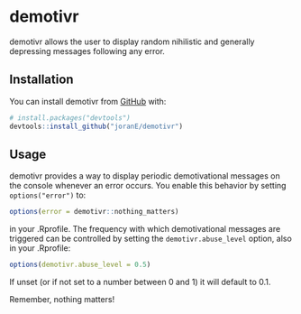 
<!-- README.md is generated from README.Rmd. Please edit that file -->

# demotivr

<!-- badges: start -->

<!-- badges: end -->

demotivr allows the user to display random nihilistic and generally
depressing messages following any error.

## Installation

You can install demotivr from [GitHub](https://github.com/) with:

``` r
# install.packages("devtools")
devtools::install_github("joranE/demotivr")
```

## Usage

demotivr provides a way to display periodic demotivational messages on
the console whenever an error occurs. You enable this behavior by
setting `options("error")` to:

``` r
options(error = demotivr::nothing_matters)
```

in your .Rprofile. The frequency with which demotivational messages are
triggered can be controlled by setting the `demotivr.abuse_level`
option, also in your .Rprofile:

``` r
options(demotivr.abuse_level = 0.5)
```

If unset (or if not set to a number between 0 and 1) it will default to
0.1.

Remember, nothing matters\!
